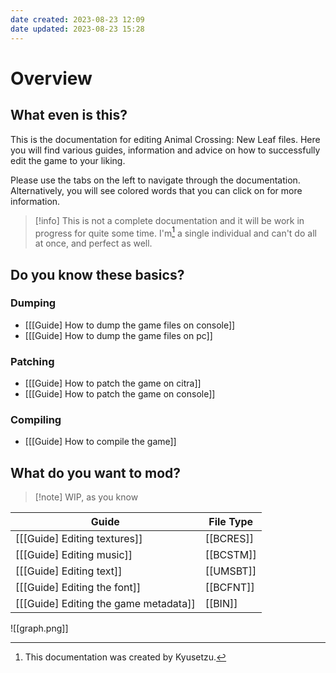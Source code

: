 ```yaml
---
date created: 2023-08-23 12:09
date updated: 2023-08-23 15:28
---
```


# Overview

## What even is this?

This is the documentation for editing Animal Crossing: New Leaf files.
Here you will find various guides, information and advice on how to successfully edit the game to your liking.

Please use the tabs on the left to navigate through the documentation. Alternatively, you will see colored words that you can click on for more information.

> [!info]
> This is not a complete documentation and it will be work in progress for quite some time.
> I'm[^1] a single individual and can't do all at once, and perfect as well.

[^1]:This documentation was created by Kyusetzu.

## Do you know these basics?

### Dumping

- [[[Guide] How to dump the game files on console]]
- [[[Guide] How to dump the game files on pc]]

### Patching

- [[[Guide] How to patch the game on citra]]
- [[[Guide] How to patch the game on console]]

### Compiling

- [[[Guide] How to compile the game]]

## What do you want to mod?

> [!note] WIP, as you know

| Guide                                 | File Type      |
| ------------------------------------- | --------- |
| [[[Guide] Editing textures]]          | [[BCRES]] |
| [[[Guide] Editing music]]             | [[BCSTM]] |
| [[[Guide] Editing text]]              | [[UMSBT]] |
| [[[Guide] Editing the font]]          | [[BCFNT]] |
| [[[Guide] Editing the game metadata]] | [[BIN]]   |

![[graph.png]]

